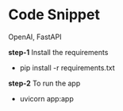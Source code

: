 # Code Snippet
OpenAI, FastAPI

**step-1** 
Install the requirements
 - pip install -r requirements.txt

**step-2**
 To run the app
 - uvicorn app:app